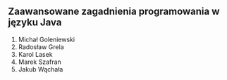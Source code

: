 ## Zaawansowane zagadnienia programowania w języku Java
1. Michał Goleniewski
2. Radosław Grela
3. Karol Lasek
4. Marek Szafran
5. Jakub Wąchała

